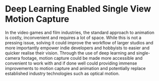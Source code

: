 # Deep Learning Enabled Single View Motion Capture
 
In the video games and film industries, the standard approach to animation is costly, inconvenient and requires a lot of space. While this is not a pressing issue, solving it could improve the workflow of larger studios and more importantly empower indie developers and hobbyists to easier and quicker realise their vision. Through the use of deep learning and single-camera footage, motion capture could be made more accessible and convenient to work with and if done well could providing immense improvements to motion capture and animation and potentially replace established industry technologies such as optical motion.
